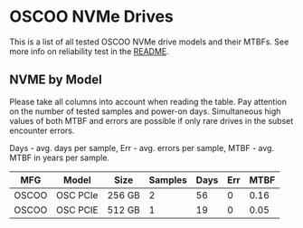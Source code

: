 OSCOO NVMe Drives
=================

This is a list of all tested OSCOO NVMe drive models and their MTBFs. See more
info on reliability test in the [README](https://github.com/linuxhw/SMART).

NVME by Model
------------

Please take all columns into account when reading the table. Pay attention on the
number of tested samples and power-on days. Simultaneous high values of both MTBF
and errors are possible if only rare drives in the subset encounter errors.

Days - avg. days per sample,
Err  - avg. errors per sample,
MTBF - avg. MTBF in years per sample.

| MFG       | Model              | Size   | Samples | Days  | Err   | MTBF |
|-----------|--------------------|--------|---------|-------|-------|------|
| OSCOO     | OSC PCIe           | 256 GB | 2       | 56    | 0     | 0.16   |
| OSCOO     | OSC PCIE           | 512 GB | 1       | 19    | 0     | 0.05   |

